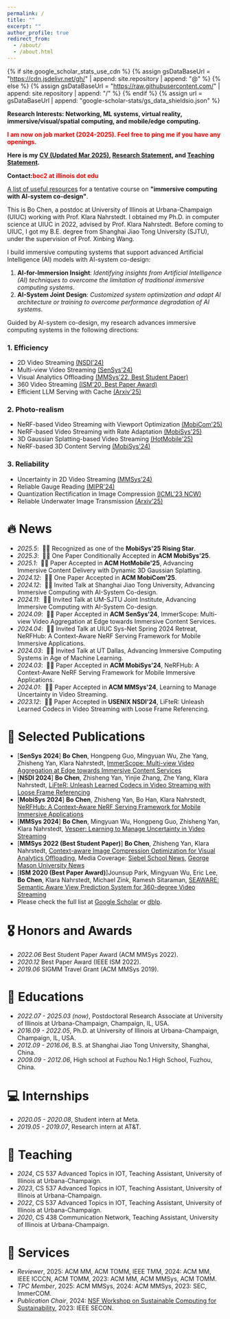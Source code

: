 ```yaml
---
permalink: /
title: ""
excerpt: ""
author_profile: true
redirect_from: 
  - /about/
  - /about.html
---
```


{% if site.google_scholar_stats_use_cdn %}
{% assign gsDataBaseUrl = "https://cdn.jsdelivr.net/gh/" | append: site.repository | append: "@" %}
{% else %}
{% assign gsDataBaseUrl = "https://raw.githubusercontent.com/" | append: site.repository | append: "/" %}
{% endif %}
{% assign url = gsDataBaseUrl | append: "google-scholar-stats/gs_data_shieldsio.json" %}

<span class='anchor' id='about-me'></span>

**Research Interests: Networking, ML systems, virtual reality, immersive/visual/spatial computing, and mobile/edge computing.**

<span style="color: red; font-weight: bold;">I am now on job market (2024-2025). Feel free to ping me if you have any openings.</span>

**Here is my [CV (Updated Mar 2025)](images/CV.pdf), [Research Statement](images/research-statement.pdf), and [Teaching Statement](images/teaching-statement.pdf).** 

**Contact:**<span style="color: red; font-weight: bold;">boc2 at illinois dot edu</span>

[A list of useful resources](/resources/) for a tentative course on **"immersive computing with AI-system co-design"**.

This is Bo Chen, a postdoc at University of Illinois at Urbana-Champaign (UIUC) working with Prof. Klara Nahrstedt. I obtained my Ph.D. in computer science at UIUC in 2022, advised by Prof. Klara Nahrstedt. Before coming to UIUC, I got my B.E. degree from Shanghai Jiao Tong University (SJTU), under the supervision of Prof. Xinbing Wang.

I build immersive computing systems that support advanced Artificial Intelligence (AI) models with AI-system co-design:

1. **AI-for-Immersion Insight**: *Identifying insights from Artificial Intelligence (AI) techniques to overcome the limitation of traditional immersive computing systems*.
2. **AI-System Joint Design**: *Customized system optimization and adapt AI architecture or training to overcome performance degradation of AI systems*.

Guided by AI-system co-design, my research advances immersive computing systems in the following directions:

### **1. Efficiency**
- 2D Video Streaming [(NSDI'24)](https://www.usenix.org/system/files/nsdi24-chen-bo.pdf)  
- Multi-view Video Streaming [(SenSys'24)](https://dl.acm.org/doi/10.1145/3666025.3699324)  
- Visual Analytics Offloading [(MMSys'22, Best Student Paper)](https://dl.acm.org/doi/10.1145/3524273.3528178)  
- 360 Video Streaming [(ISM'20, Best Paper Award)](https://ieeexplore.ieee.org/document/9327920)  
- Efficient LLM Serving with Cache [(Arxiv'25)](https://arxiv.org/pdf/2502.20587)  

### **2. Photo-realism**
- NeRF-based Video Streaming with Viewport Optimization [(MobiCom'25)](https://www.sigmobile.org/mobicom/2025/cfp.html)  
- NeRF-based Video Streaming with Rate Adaptation [(MobiSys'25)](https://www.sigmobile.org/mobisys/2025/)  
- 3D Gaussian Splatting-based Video Streaming [(HotMobile'25)](https://hotmobile.org/2025/)  
- NeRF-based 3D Content Serving [(MobiSys'24)](https://dl.acm.org/doi/pdf/10.1145/3643832.3661879)  

### **3. Reliability**
- Uncertainty in 2D Video Streaming [(MMSys'24)](https://dl.acm.org/doi/10.1145/3625468.3647621)  
- Reliable Gauge Reading [(MIPR'24)](https://ieeexplore.ieee.org/document/10707806)  
- Quantization Rectification in Image Compression [(ICML'23 NCW)](https://arxiv.org/pdf/2403.17236)  
- Reliable Underwater Image Transmission [(Arxiv'25)](https://arxiv.org/pdf/2502.10891)  


# 🔥 News
- *2025.5*: &nbsp;🎉🎉 Recognized as one of the **MobiSys'25 Rising Star**.
- *2025.3*: &nbsp;🎉🎉 One Paper Conditionally Accepted in **ACM MobiSys'25**.
- *2025.1*: &nbsp;🎉🎉 Paper Accepted in **ACM HotMobile'25**, Advancing Immersive Content Delivery with Dynamic 3D Gaussian Splatting.
- *2024.12*: &nbsp;🎉🎉 One Paper Accepted in **ACM MobiCom'25**.
- *2024.12*: &nbsp;🎉🎉 Invited Talk at Shanghai Jiao Tong University, Advancing Immersive Computing with AI-System Co-design.
- *2024.11*: &nbsp;🎉🎉 Invited Talk at UM-SJTU Joint Institute, Advancing Immersive Computing with AI-System Co-design.
- *2024.09*: &nbsp;🎉🎉 Paper Accepted in **ACM SenSys'24**, ImmerScope: Multi-view Video Aggregation at Edge towards Immersive Content Services.
- *2024.04*: &nbsp;🎉🎉 Invited Talk at UIUC Sys-Net Spring 2024 Retreat, NeRFHub: A Context-Aware NeRF Serving Framework for Mobile Immersive Applications.
- *2024.03*: &nbsp;🎉🎉 Invited Talk at UT Dallas, Advancing Immersive Computing Systems in Age of Machine Learning.
- *2024.03*: &nbsp;🎉🎉 Paper Accepted in **ACM MobiSys'24**, NeRFHub: A Context-Aware NeRF Serving Framework for Mobile Immersive Applications.
- *2024.01*: &nbsp;🎉🎉 Paper Accepted in **ACM MMSys'24**, Learning to Manage Uncertainty in Video Streaming.
- *2023.12*: &nbsp;🎉🎉 Paper Accepted in **USENIX NSDI'24**, LiFteR: Unleash Learned Codecs in Video Streaming with Loose Frame Referencing.

# 📝 Selected Publications 

<!-- <div class='paper-box'><div class='paper-box-image'><div><div class="badge">CVPR 2016</div><img src='images/500x300.png' alt="sym" width="100%"></div></div>
<div class='paper-box-text' markdown="1">

[Deep Residual Learning for Image Recognition](https://openaccess.thecvf.com/content_cvpr_2016/papers/He_Deep_Residual_Learning_CVPR_2016_paper.pdf)

**Kaiming He**, Xiangyu Zhang, Shaoqing Ren, Jian Sun

[**Project**](https://scholar.google.com/citations?view_op=view_citation&hl=zh-CN&user=DhtAFkwAAAAJ&citation_for_view=DhtAFkwAAAAJ:ALROH1vI_8AC) <strong><span class='show_paper_citations' data='DhtAFkwAAAAJ:ALROH1vI_8AC'></span></strong>
- Lorem ipsum dolor sit amet, consectetur adipiscing elit. Vivamus ornare aliquet ipsum, ac tempus justo dapibus sit amet. 
</div>
</div> -->

<!-- - [**MobiSys 2025**] Rui-xiao Zhang, Tianchi Huang, **Bo Chen**, Klara Nahrstedt, "NeRFlow: Towards Adaptive Streaming for NeRF Videos"
- [**MobiCom 2025**] Nan Wu, **Bo Chen**, Ruizhi Cheng, Klara Nahrstedt, Bo Han, "NeVo: Advancing Volumetric Video Streaming with Neural Content Representation" -->
- [**SenSys 2024**] **Bo Chen**, Hongpeng Guo, Mingyuan Wu, Zhe Yang, Zhisheng Yan, Klara Nahrstedt, [ImmerScope: Multi-view Video Aggregation at Edge towards Immersive Content Services](https://dl.acm.org/doi/10.1145/3666025.3699324)
- [**NSDI 2024**] **Bo Chen**, Zhisheng Yan, Yinjie Zhang, Zhe Yang, Klara Nahrstedt, [LiFteR: Unleash Learned Codecs in Video Streaming with Loose Frame Referencing](https://www.usenix.org/system/files/nsdi24-chen-bo.pdf)
- [**MobiSys 2024**] **Bo Chen**, Zhisheng Yan, Bo Han, Klara Nahrstedt, [NeRFHub: A Context-Aware NeRF Serving Framework for Mobile Immersive Applications](https://dl.acm.org/doi/pdf/10.1145/3643832.3661879)
- [**MMSys 2024**] **Bo Chen**, Mingyuan Wu, Hongpeng Guo, Zhisheng Yan, Klara Nahrstedt, [Vesper: Learning to Manage Uncertainty in Video Streaming](https://dl.acm.org/doi/10.1145/3625468.3647621)
- [**MMSys 2022 (Best Student Paper)**] **Bo Chen**, Zhisheng Yan, Klara Nahrstedt, [Context-aware Image Compression Optimization for Visual Analytics Offloading](https://dl.acm.org/doi/10.1145/3524273.3528178), Media Coverage: [Siebel School News](https://siebelschool.illinois.edu/news/alumnus-bo-chen-wins-best-student-paper-award-from-acm-multimedia-systems-2022), [George Mason University News](https://www.gmu.edu/news/2022-11/zhisheng-yan-nabs-best-student-paper-award)
- [**ISM 2020 (Best Paper Award)**]Jounsup Park, Mingyuan Wu, Eric Lee, **Bo Chen**, Klara Nahrstedt, Michael Zink, Ramesh Sitaraman, [SEAWARE: Semantic Aware View Prediction System for 360-degree Video Streaming](https://ieeexplore.ieee.org/document/9327920)
- Please check the full list at [Google Scholar](https://scholar.google.com/citations?user=E8mxs2UAAAAJ) or [dblp](https://dblp.org/pid/89/5615-25.html).


# 🎖 Honors and Awards
- *2022.06* Best Student Paper Award (ACM MMSys 2022).
- *2020.12* Best Paper Award (IEEE ISM 2022).
- *2019.06* SIGMM Travel Grant (ACM MMSys 2019).
 

# 📖 Educations
- *2022.07 - 2025.03 (now)*, Postdoctoral Research Associate at University of Illinois at Urbana-Champaign, Champaign, IL, USA.
- *2016.09 - 2022.05*, Ph.D. at University of Illinois at Urbana-Champaign, Champaign, IL, USA.
- *2012.09 - 2016.06*, B.S. at Shanghai Jiao Tong University, Shanghai, China.
- *2009.09 - 2012.06*, High school at Fuzhou No.1 High School, Fuzhou, China.


# 💻 Internships
- *2020.05 - 2020.08*, Student intern at Meta.
- *2019.05 - 2019.07*, Research intern at AT&T.


# 📖 Teaching
- *2024*, CS 537 Advanced Topics in IOT, Teaching Assistant, University of Illinois at Urbana-Champaign.
- *2023*, CS 537 Advanced Topics in IOT, Teaching Assistant, University of Illinois at Urbana-Champaign.
- *2022*, CS 537 Advanced Topics in IOT, Teaching Assistant, University of Illinois at Urbana-Champaign.
- *2020*, CS 438 Communication Network, Teaching Assistant, University of Illinois at Urbana-Champaign.


# 💬 Services
- *Reviewer*, 2025: ACM MM, ACM TOMM, IEEE TMM, 2024: ACM MM, IEEE ICCCN, ACM TOMM, 2023: ACM MM, ACM MMSys, ACM TOMM. 
- *TPC Member*, 2025: ACM MMSys, 2024: ACM MMSys, 2023: SEC, ImmerCOM.
- *Publication Chair*, 2024: [NSF Workshop on Sustainable Computing for Sustainability](https://edas.info/web/nsf-wscs24/index.html), 2023: IEEE SECON. 
